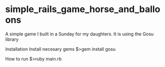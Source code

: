 # simple_rails_game_horse_and_balloons
A simple game I built in a Sunday for my daughters. It is using the Gosu library

Installation
Install necesary gems
$>gem install gosu

How to run
$>ruby main.rb
